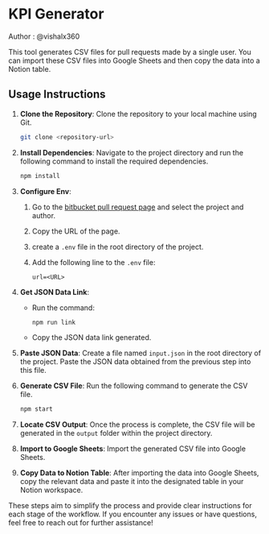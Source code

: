 # KPI Generator

Author : @vishalx360

This tool generates CSV files for pull requests made by a single user. You can import these CSV files into Google Sheets and then copy the data into a Notion table.

## Usage Instructions

1. **Clone the Repository**: Clone the repository to your local machine using Git.

    ```bash
    git clone <repository-url>
    ```

2. **Install Dependencies**: Navigate to the project directory and run the following command to install the required dependencies.

    ```bash
    npm install
    ```

3. **Configure Env**:
   1. Go to the [bitbucket pull request page](https://bitbucket.org/listed-inc/workspace/pull-requests) and select the project and author.
   2. Copy the URL of the page.
   3. create a `.env` file in the root directory of the project.
   4. Add the following line to the `.env` file:

      ```env
      url=<URL>
      ```

4. **Get JSON Data Link**:

    - Run the command:

      ```bash
      npm run link
      ```

    - Copy the JSON data link generated.

5. **Paste JSON Data**: Create a file named `input.json` in the root directory of the project. Paste the JSON data obtained from the previous step into this file.

6. **Generate CSV File**: Run the following command to generate the CSV file.

    ```bash
    npm start
    ```

7. **Locate CSV Output**: Once the process is complete, the CSV file will be generated in the `output` folder within the project directory.

8. **Import to Google Sheets**: Import the generated CSV file into Google Sheets.

9. **Copy Data to Notion Table**: After importing the data into Google Sheets, copy the relevant data and paste it into the designated table in your Notion workspace.

These steps aim to simplify the process and provide clear instructions for each stage of the workflow. If you encounter any issues or have questions, feel free to reach out for further assistance!

